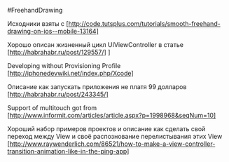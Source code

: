 #FreehandDrawing

Исходники взяты с [http://code.tutsplus.com/tutorials/smooth-freehand-drawing-on-ios--mobile-13164]

Хорошо описан жизненный цикл UIViewController в статье [http://habrahabr.ru/post/129557/]
]

Developing without Provisioning Profile [http://iphonedevwiki.net/index.php/Xcode]

Описание как запускать приложения не платя 99 долларов [http://habrahabr.ru/post/243345/]

Support of multitouch got from [http://www.informit.com/articles/article.aspx?p=1998968&seqNum=10]

Хороший набор примеров проектов и описание как сделать свой переход между View и своё распознование перелистывания этих View [http://www.raywenderlich.com/86521/how-to-make-a-view-controller-transition-animation-like-in-the-ping-app]

